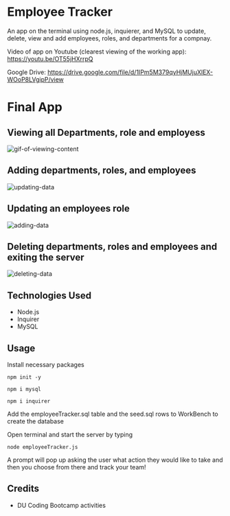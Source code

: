 # Employee Tracker

An app on the terminal using node.js, inquierer, and MySQL to update, delete, view and add employees, roles, and departments for a compnay.

Video of app on Youtube (clearest viewing of the working app):
https://youtu.be/OT55jHXrrpQ

Google Drive: 
https://drive.google.com/file/d/1IPm5M379qyHjMUjuXlEX-WOoP8LVgipP/view

# Final App

## Viewing all Departments, role and employess

![gif-of-viewing-content](./assets/viewinggif.gif)

## Adding departments, roles, and employees

![updating-data](./assets/updating.gif)

## Updating an employees role

![adding-data](./assets/adding.gif)

## Deleting departments, roles and employees and exiting the server

![deleting-data](./assets/deleting.gif)




































## Technologies Used 
* Node.js
* Inquirer
* MySQL

## Usage 
Install necessary packages 
```
npm init -y

npm i mysql

npm i inquirer
```
Add the employeeTracker.sql table and the seed.sql rows to WorkBench to create the database



Open terminal and start the server by typing
```
node employeeTracker.js
```
A prompt will pop up asking the user what action they would like to take and then you choose from there and track your team!



## Credits 
* DU Coding Bootcamp activities
